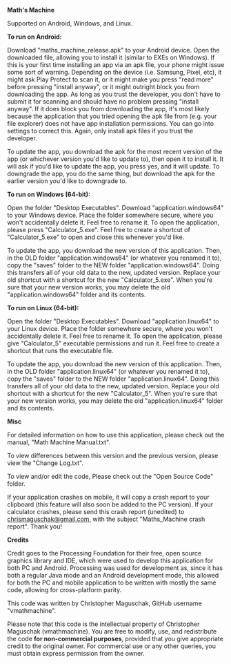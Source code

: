 ****Math's Machine****

Supported on Android, Windows, and Linux.

**To run on Android:**

Download "maths_machine_release.apk" to your Android device. Open the downloaded file, allowing you to install it (similar to EXEs on Windows).
If this is your first time installing an app via an apk file, your phone might issue some sort of warning. Depending on the device (i.e. Samsung, Pixel, etc), it might ask Play Protect to
scan it, or it might make you press "read more" before pressing "install anyway", or it might outright block you from downloading the app. As long as you trust the developer, you don't have
to submit it for scanning and should have no problem pressing "install anyway". If it does block you from downloading the app, it's most likely because the application that you tried opening
the apk file from (e.g. your file explorer) does not have app installation permissions. You can go into settings to correct this. Again, only install apk files if you trust the developer.

To update the app, you download the apk for the most recent version of the app (or whichever version you'd like to update to), then open it to install it. It will ask if you'd like to update the
app, you press yes, and it will update. To downgrade the app, you do the same thing, but download the apk for the earlier version you'd like to downgrade to.


**To run on Windows (64-bit):**

Open the folder "Desktop Executables". Download "application.windows64" to your Windows device. Place the folder somewhere secure, where you won't accidentally delete it. Feel free to rename
it. To open the application, please press "Calculator_5.exe". Feel free to create a shortcut of "Calculator_5.exe" to open and close this whenever you'd like.

To update the app, you download the new version of this application. Then, in the OLD folder "application.windows64" (or whatever you renamed it to), copy the "saves" folder to the NEW folder
"application.windows64". Doing this transfers all of your old data to the new, updated version. Replace your old shortcut with a shortcut for the new "Calculator_5.exe". When you're sure that
your new version works, you may delete the old "application.windows64" folder and its contents.


**To run on Linux (64-bit):**

Open the folder "Desktop Executables". Download "application.linux64" to your Linux device. Place the folder somewhere secure, where you won't accidentally delete it. Feel free to rename it.
To open the application, please give "Calculator_5" executable permissions and run it. Feel free to create a shortcut that runs the executable file.

To update the app, you download the new version of this application. Then, in the OLD folder "application.linux64" (or whatever you renamed it to), copy the "saves" folder to the NEW folder
"application.linux64". Doing this transfers all of your old data to the new, updated version. Replace your old shortcut with a shortcut for the new "Calculator_5". When you're sure that your
new version works, you may delete the old "application.linux64" folder and its contents.



**Misc**

For detailed information on how to use this application, please check out the manual, "Math Machine Manual.txt".

To view differences between this version and the previous version, please view the "Change Log.txt".

To view and/or edit the code, Please check out the "Open Source Code" folder.



If your application crashes on mobile, it will copy a crash report to your clipboard (this feature will also soon be added to the PC version). If your calculator crashes, please send this crash report (unedited) to chrismaguschak@gmail.com, with the subject "Maths_Machine crash report". Thank you!

**Credits**

Credit goes to the Processing Foundation for their free, open source graphics library and IDE, which were used to develop this application for both PC and Android.
Processing was used for development as, since it has both a regular Java mode and an Android development mode, this allowed for both the PC and mobile application to be written with mostly the same code, allowing for cross-platform parity.

This code was written by Christopher Maguschak, GitHub username "vmathmachine".

Please note that this code is the intellectual property of Christopher Maguschak (vmathmachine). You are free to modify, use, and redistribute the code **for non-commercial purposes**,
provided that you give appropriate credit to the original owner. For commercial use or any other queries, you must obtain express permission from the owner.
